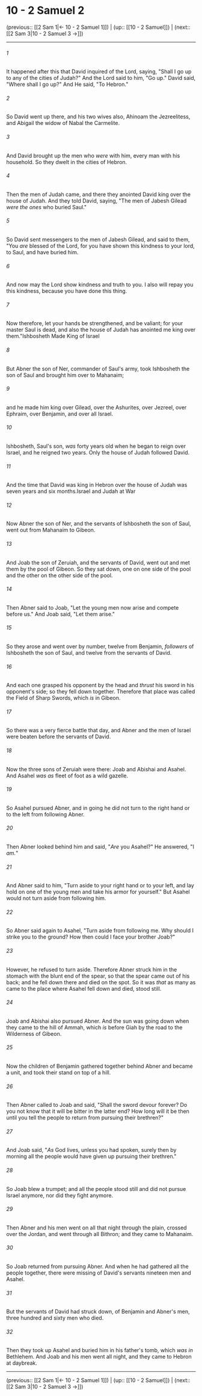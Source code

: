 # 10 - 2 Samuel 2

(previous:: [[2 Sam 1|← 10 - 2 Samuel 1]]) | (up:: [[10 - 2 Samuel]]) | (next:: [[2 Sam 3|10 - 2 Samuel 3 →]])

***


###### 1 
It happened after this that David inquired of the Lord, saying, "Shall I go up to any of the cities of Judah?" And the Lord said to him, "Go up." David said, "Where shall I go up?" And He said, "To Hebron." 

###### 2 
So David went up there, and his two wives also, Ahinoam the Jezreelitess, and Abigail the widow of Nabal the Carmelite. 

###### 3 
And David brought up the men who _were_ with him, every man with his household. So they dwelt in the cities of Hebron. 

###### 4 
Then the men of Judah came, and there they anointed David king over the house of Judah. And they told David, saying, "The men of Jabesh Gilead _were the ones_ who buried Saul." 

###### 5 
So David sent messengers to the men of Jabesh Gilead, and said to them, "You _are_ blessed of the Lord, for you have shown this kindness to your lord, to Saul, and have buried him. 

###### 6 
And now may the Lord show kindness and truth to you. I also will repay you this kindness, because you have done this thing. 

###### 7 
Now therefore, let your hands be strengthened, and be valiant; for your master Saul is dead, and also the house of Judah has anointed me king over them."Ishbosheth Made King of Israel 

###### 8 
But Abner the son of Ner, commander of Saul's army, took Ishbosheth the son of Saul and brought him over to Mahanaim; 

###### 9 
and he made him king over Gilead, over the Ashurites, over Jezreel, over Ephraim, over Benjamin, and over all Israel. 

###### 10 
Ishbosheth, Saul's son, _was_ forty years old when he began to reign over Israel, and he reigned two years. Only the house of Judah followed David. 

###### 11 
And the time that David was king in Hebron over the house of Judah was seven years and six months.Israel and Judah at War 

###### 12 
Now Abner the son of Ner, and the servants of Ishbosheth the son of Saul, went out from Mahanaim to Gibeon. 

###### 13 
And Joab the son of Zeruiah, and the servants of David, went out and met them by the pool of Gibeon. So they sat down, one on one side of the pool and the other on the other side of the pool. 

###### 14 
Then Abner said to Joab, "Let the young men now arise and compete before us." And Joab said, "Let them arise." 

###### 15 
So they arose and went over by number, twelve from Benjamin, _followers_ of Ishbosheth the son of Saul, and twelve from the servants of David. 

###### 16 
And each one grasped his opponent by the head and _thrust_ his sword in his opponent's side; so they fell down together. Therefore that place was called the Field of Sharp Swords, which _is_ in Gibeon. 

###### 17 
So there was a very fierce battle that day, and Abner and the men of Israel were beaten before the servants of David. 

###### 18 
Now the three sons of Zeruiah were there: Joab and Abishai and Asahel. And Asahel _was_ _as_ fleet of foot as a wild gazelle. 

###### 19 
So Asahel pursued Abner, and in going he did not turn to the right hand or to the left from following Abner. 

###### 20 
Then Abner looked behind him and said, "_Are_ you Asahel?" He answered, "I _am._" 

###### 21 
And Abner said to him, "Turn aside to your right hand or to your left, and lay hold on one of the young men and take his armor for yourself." But Asahel would not turn aside from following him. 

###### 22 
So Abner said again to Asahel, "Turn aside from following me. Why should I strike you to the ground? How then could I face your brother Joab?" 

###### 23 
However, he refused to turn aside. Therefore Abner struck him in the stomach with the blunt end of the spear, so that the spear came out of his back; and he fell down there and died on the spot. So it was _that_ as many as came to the place where Asahel fell down and died, stood still. 

###### 24 
Joab and Abishai also pursued Abner. And the sun was going down when they came to the hill of Ammah, which _is_ before Giah by the road to the Wilderness of Gibeon. 

###### 25 
Now the children of Benjamin gathered together behind Abner and became a unit, and took their stand on top of a hill. 

###### 26 
Then Abner called to Joab and said, "Shall the sword devour forever? Do you not know that it will be bitter in the latter end? How long will it be then until you tell the people to return from pursuing their brethren?" 

###### 27 
And Joab said, "_As_ God lives, unless you had spoken, surely then by morning all the people would have given up pursuing their brethren." 

###### 28 
So Joab blew a trumpet; and all the people stood still and did not pursue Israel anymore, nor did they fight anymore. 

###### 29 
Then Abner and his men went on all that night through the plain, crossed over the Jordan, and went through all Bithron; and they came to Mahanaim. 

###### 30 
So Joab returned from pursuing Abner. And when he had gathered all the people together, there were missing of David's servants nineteen men and Asahel. 

###### 31 
But the servants of David had struck down, of Benjamin and Abner's men, three hundred and sixty men who died. 

###### 32 
Then they took up Asahel and buried him in his father's tomb, which _was in_ Bethlehem. And Joab and his men went all night, and they came to Hebron at daybreak.

***

(previous:: [[2 Sam 1|← 10 - 2 Samuel 1]]) | (up:: [[10 - 2 Samuel]]) | (next:: [[2 Sam 3|10 - 2 Samuel 3 →]])
